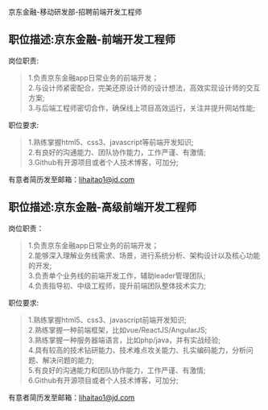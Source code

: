 
京东金融-移动研发部-招聘前端开发工程师

职位描述:京东金融-前端开发工程师
----

岗位职责:
   
>1.负责京东金融app日常业务的前端开发；   
>2.与设计师紧密配合，完美还原设计师的设计想法，高效实现设计师的交互方案;   
>3.与后端工程师密切合作，确保线上项目高效运行，关注并提升网站性能;

职位要求:
   
>1.熟练掌握html5、css3、javascript等前端开发知识;    
>2.有良好的沟通能力、团队协作能力，工作严谨、有激情;   
>3.Github有开源项目或者个人技术博客，可加分;

有意者简历发至邮箱：lihaitao1@jd.com

		
		
职位描述:京东金融-高级前端开发工程师
----
岗位职责：    
>1.负责京东金融app日常业务的前端开发；   
>2.能够深入理解业务线需求、场景，进行系统分析、架构设计以及核心功能的开发;   
>3.负责单个业务线的前端开发工作，辅助leader管理团队;   
>4.负责指导初、中级工程师，提升前端团队整体技术实力;   

职位要求:   
>1.熟练掌握html5、css3、javascript前端开发知识;    
>2.熟练掌握一种前端框架，比如vue/ReactJS/AngularJS;    
>3.熟练掌握一种服务器端语言，比如php/java，并有实战经验;   
>4.具有较高的技术钻研能力、技术难点攻关能力、扎实编码能力，分析问题、解决问题的能力;   
>5.有良好的沟通能力和团队协作能力，工作严谨、有激情;   
>6.Github有开源项目或者个人技术博客，可加分;

有意者简历发至邮箱：lihaitao1@jd.com
